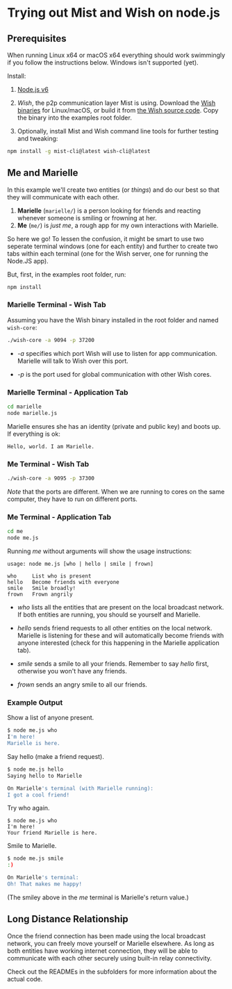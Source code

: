 # Trying out Mist and Wish on node.js

## Prerequisites

When running Linux x64 or macOS x64 everything should work swimmingly if you follow the instructions below. Windows isn't supported (yet).

Install:

1. [Node.js v6](https://nodejs.org/dist/latest-v6.x/) 

2. *Wish*, the p2p communication layer Mist is using. Download the [Wish binaries](https://www.controlthings.fi/dev/) for Linux/macOS, or build it from [the Wish source code](https://github.com/ControlThings/wish-c99). Copy the binary into the examples root folder.

3. Optionally, install Mist and Wish command line tools for further testing and tweaking:

```sh
npm install -g mist-cli@latest wish-cli@latest
```

## Me and Marielle
In this example we'll create two entities (or _things_) and do our best so that they will communicate with each other. 

1. **Marielle** (```marielle/```) is a person looking for friends and reacting whenever someone is smiling or frowning at her. 
2. **Me** (```me/```) is _just me_, a rough app for my own interactions with Marielle. 

So here we go! To lessen the confusion, it might be smart to use two seperate terminal windows (one for each entity) and further to create two tabs within each terminal (one for the Wish server, one for running the Node.JS app).

But, first, in the examples root folder, run: 

```sh
npm install
```


### Marielle Terminal - Wish Tab

Assuming you have the Wish binary installed in the root folder and named ```wish-core```:

```sh
./wish-core -a 9094 -p 37200
```

- *-a* specifies which port Wish will use to listen for app communication. Marielle will talk to Wish over this port. 

- *-p* is the port used for global communication with other Wish cores.  

### Marielle Terminal - Application Tab

```sh
cd marielle
node marielle.js
```

Marielle ensures she has an identity (private and public key) and boots up. If everything is ok:

```
Hello, world. I am Marielle.
```

### Me Terminal - Wish Tab

```sh
./wish-core -a 9095 -p 37300
```
_Note_ that the ports are different. When we are running to cores on the same computer, they have to run on different ports.

### Me Terminal - Application Tab

```sh
cd me
node me.js
```

Running _me_ without arguments will show the usage instructions: 

```
usage: node me.js [who | hello | smile | frown]

who	    List who is present
hello	Become friends with everyone
smile	Smile broadly!
frown	Frown angrily
```

- *who* lists all the entities that are present on the local broadcast network. If both entities are running, you should se yourself and Marielle. 

- *hello* sends friend requests to all other entities on the local network. Marielle is listening for these and will automatically become friends with anyone interested (check for this happening in the Marielle application tab). 

- *smile* sends a smile to all your friends. Remember to say *hello* first, otherwise you won't have any friends.

- *frown* sends an angry smile to all our friends. 

### Example Output

Show a list of anyone present.

```sh
$ node me.js who
I'm here!
Marielle is here.
```

Say hello (make a friend request).

```sh
$ node me.js hello
Saying hello to Marielle

On Marielle's terminal (with Marielle running):
I got a cool friend!
```

Try who again.

```
$ node me.js who
I'm here!
Your friend Marielle is here.
```

Smile to Marielle.

```sh
$ node me.js smile
:)

On Marielle's terminal:
Oh! That makes me happy!
```

(The smiley above in the _me_ terminal is Marielle's return value.)

## Long Distance Relationship

Once the friend connection has been made using the local broadcast network, you can freely move yourself or Marielle elsewhere. As long as both entities have working internet connection, they will be able to communicate with each other securely using built-in relay connectivity. 

Check out the READMEs in the subfolders for more information about the actual code.